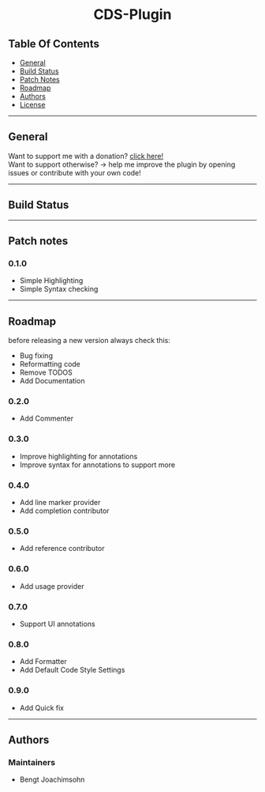 <h1 style="text-align: center">CDS-Plugin</h1>

<h2>Table Of Contents</h2>
<ul>
<li><a href="#general">General</a></li>
<li><a href="#build-status">Build Status</a></li>
<li><a href="#patch-notes">Patch Notes</a></li>
<li><a href="#roadmap">Roadmap</a></li>
<li><a href="#authors">Authors</a></li>
<li><a href="LICENSE">License</a></li>
</ul>

<hr>
<h2 id="general">General</h2>
Want to support me with a donation? <a href="https://www.paypal.com/donate/?hosted_button_id=ZF95ZSZUWBCR8">click
here!</a> <br>
Want to support otherwise? -> help me improve the plugin by opening issues or contribute with your own code!

<hr>
<h2 id="build-status">Build Status</h2>

<hr>
<h2 id="patch-notes">Patch notes</h2>
<h3>0.1.0</h3>
    <ul>
        <li>Simple Highlighting</li>
        <li>Simple Syntax checking</li>
    </ul>

<hr>
<h2 id="roadmap">Roadmap</h2>
    before releasing a new version always check this:
    <ul>
         <li>Bug fixing</li>
         <li>Reformatting code</li>
         <li>Remove TODOS</li>
         <li>Add Documentation</li>
    </ul>
    <h3>0.2.0</h3>
        <ul>
            <li>Add Commenter</li>
        </ul>
    <h3>0.3.0</h3>
        <ul>
            <li>Improve highlighting for annotations</li>
            <li>Improve syntax for annotations to support more</li>
        </ul>
    <h3>0.4.0</h3>
        <ul>
            <li>Add line marker provider</li>
            <li>Add completion contributor</li>
        </ul>
    <h3>0.5.0</h3>
        <ul>
            <li>Add reference contributor</li>
        </ul>
    <h3>0.6.0</h3>
        <ul>
            <li>Add usage provider</li>
        </ul>
    <h3>0.7.0</h3>
        <ul>
            <li>Support UI annotations</li>
        </ul>
    <h3>0.8.0</h3>
        <ul>
            <li>Add Formatter</li>
            <li>Add Default Code Style Settings </li>
        </ul>
    <h3>0.9.0</h3>
        <ul>
            <li>Add Quick fix</li>
        </ul>


<hr>
<h2 id="authors">Authors</h2>
<h3>Maintainers</h3>
<ul>
<li>Bengt Joachimsohn</li>
</ul>